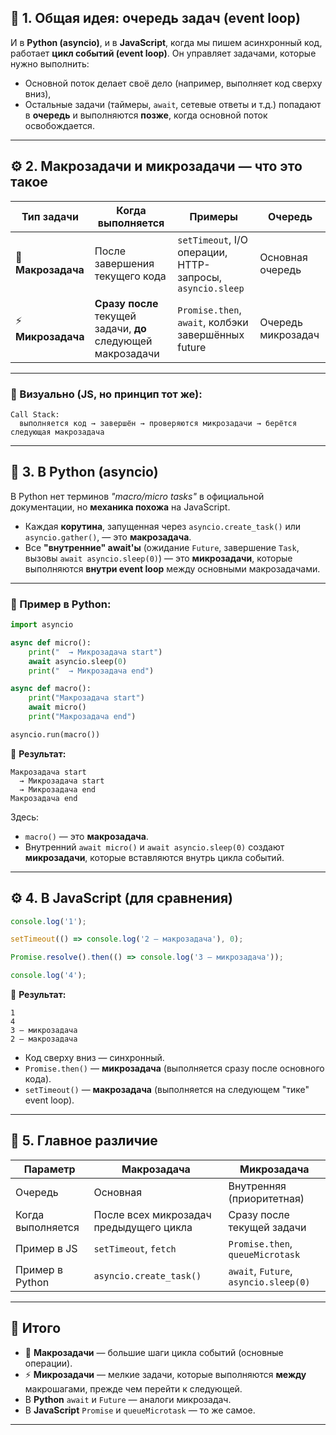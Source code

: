 
## 🧩 1. Общая идея: очередь задач (event loop)

И в **Python (asyncio)**, и в **JavaScript**, когда мы пишем асинхронный код, работает **цикл событий (event loop)**.
Он управляет задачами, которые нужно выполнить:

* Основной поток делает своё дело (например, выполняет код сверху вниз),
* Остальные задачи (таймеры, `await`, сетевые ответы и т.д.) попадают в **очередь** и выполняются **позже**, когда основной поток освобождается.

---

## ⚙️ 2. Макрозадачи и микрозадачи — что это такое

| Тип задачи         | Когда выполняется                                            | Примеры                                                   | Очередь            |
| ------------------ | ------------------------------------------------------------ | --------------------------------------------------------- | ------------------ |
| 🧱 **Макрозадача** | После завершения текущего кода                               | `setTimeout`, I/O операции, HTTP-запросы, `asyncio.sleep` | Основная очередь   |
| ⚡ **Микрозадача**  | **Сразу после** текущей задачи, **до** следующей макрозадачи | `Promise.then`, `await`, колбэки завершённых future       | Очередь микрозадач |

---

### 🔹 Визуально (JS, но принцип тот же):

```
Call Stack:
  выполняется код → завершён → проверяются микрозадачи → берётся следующая макрозадача
```

---

## 🧠 3. В Python (asyncio)

В Python нет терминов *"macro/micro tasks"* в официальной документации,
но **механика похожа** на JavaScript.

* Каждая **корутина**, запущенная через `asyncio.create_task()` или `asyncio.gather()`, — это **макрозадача**.
* Все **"внутренние" await'ы** (ожидание `Future`, завершение `Task`, вызовы `await asyncio.sleep(0)`) — это **микрозадачи**, которые выполняются **внутри event loop** между основными макрозадачами.

---

### 🔸 Пример в Python:

```python
import asyncio

async def micro():
    print("  → Микрозадача start")
    await asyncio.sleep(0)
    print("  → Микрозадача end")

async def macro():
    print("Макрозадача start")
    await micro()
    print("Макрозадача end")

asyncio.run(macro())
```

🧾 **Результат:**

```
Макрозадача start
  → Микрозадача start
  → Микрозадача end
Макрозадача end
```

Здесь:

* `macro()` — это **макрозадача**.
* Внутренний `await micro()` и `await asyncio.sleep(0)` создают **микрозадачи**, которые вставляются внутрь цикла событий.

---

## ⚙️ 4. В JavaScript (для сравнения)

```js
console.log('1');

setTimeout(() => console.log('2 — макрозадача'), 0);

Promise.resolve().then(() => console.log('3 — микрозадача'));

console.log('4');
```

🧾 **Результат:**

```
1
4
3 — микрозадача
2 — макрозадача
```

* Код сверху вниз — синхронный.
* `Promise.then()` — **микрозадача** (выполняется сразу после основного кода).
* `setTimeout()` — **макрозадача** (выполняется на следующем "тике" event loop).

---

## 🧩 5. Главное различие

| Параметр          | Макрозадача                             | Микрозадача                           |
| ----------------- | --------------------------------------- | ------------------------------------- |
| Очередь           | Основная                                | Внутренняя (приоритетная)             |
| Когда выполняется | После всех микрозадач предыдущего цикла | Сразу после текущей задачи            |
| Пример в JS       | `setTimeout`, `fetch`                   | `Promise.then`, `queueMicrotask`      |
| Пример в Python   | `asyncio.create_task()`                 | `await`, `Future`, `asyncio.sleep(0)` |

---

## 💬 Итого

* 🧱 **Макрозадачи** — большие шаги цикла событий (основные операции).
* ⚡ **Микрозадачи** — мелкие задачи, которые выполняются **между** макрошагами, прежде чем перейти к следующей.
* В **Python** `await` и `Future` — аналоги микрозадач.
* В **JavaScript** `Promise` и `queueMicrotask` — то же самое.

---
